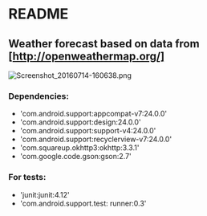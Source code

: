 # README #

## Weather forecast based on data from [http://openweathermap.org/]

![Screenshot_20160714-160638.png](https://bitbucket.org/repo/aMLdKb/images/3602646556-Screenshot_20160714-160638.png)

### Dependencies: ###

*   'com.android.support:appcompat-v7:24.0.0'
*   'com.android.support:design:24.0.0'
*   'com.android.support:support-v4:24.0.0'
*   'com.android.support:recyclerview-v7:24.0.0'
*   'com.squareup.okhttp3:okhttp:3.3.1'
*   'com.google.code.gson:gson:2.7'
 
### For tests: ###

*   'junit:junit:4.12'
*   'com.android.support.test: runner:0.3'
